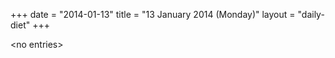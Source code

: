 +++
date = "2014-01-13"
title = "13 January 2014 (Monday)"
layout = "daily-diet"
+++

\<no entries\>